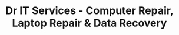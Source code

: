 ---
title: "Dr IT Services - Computer Repair, Laptop Repair & Data Recovery"
url: /birmingham/dr-it-services-computer-repair-laptop-repair-and-data-recovery/
shop: computer
---
